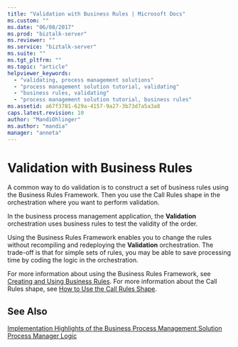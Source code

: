 ```yaml
---
title: "Validation with Business Rules | Microsoft Docs"
ms.custom: ""
ms.date: "06/08/2017"
ms.prod: "biztalk-server"
ms.reviewer: ""
ms.service: "biztalk-server"
ms.suite: ""
ms.tgt_pltfrm: ""
ms.topic: "article"
helpviewer_keywords: 
  - "validating, process management solutions"
  - "process management solution tutorial, validating"
  - "business rules, validating"
  - "process management solution tutorial, business rules"
ms.assetid: a67f3781-629a-4157-9a27-3b73d7a5a3a8
caps.latest.revision: 10
author: "MandiOhlinger"
ms.author: "mandia"
manager: "anneta"
---
```

# Validation with Business Rules
A common way to do validation is to construct a set of business rules using the Business Rules Framework. Then you use the Call Rules shape in the orchestration where you want to perform validation.  
  
 In the business process management application, the **Validation** orchestration uses business rules to test the validity of the order.  
  
 Using the Business Rules Framework enables you to change the rules without recompiling and redeploying the **Validation** orchestration. The trade-off is that for simple sets of rules, you may be able to save processing time by coding the logic in the orchestration.  
  
 For more information about using the Business Rules Framework, see [Creating and Using Business Rules](../core/creating-and-using-business-rules.md). For more information about the Call Rules shape, see [How to Use the Call Rules Shape](../core/how-to-use-the-call-rules-shape.md).  
  
## See Also  
 [Implementation Highlights of the Business Process Management Solution](../core/implementation-highlights-of-the-business-process-management-solution.md)   
 [Process Manager Logic](../core/process-manager-logic.md)